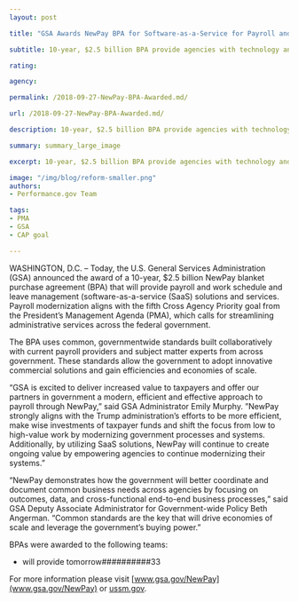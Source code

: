 ```yaml
---
layout: post

title: "GSA Awards NewPay BPA for Software-as-a-Service for Payroll and Work Schedule and Leave Management"

subtitle: 10-year, $2.5 billion BPA provide agencies with technology and services to modernize and improve payroll processing across government

rating:

agency:

permalink: /2018-09-27-NewPay-BPA-Awarded.md/

url: /2018-09-27-NewPay-BPA-Awarded.md/

description: 10-year, $2.5 billion BPA provide agencies with technology and services to modernize and improve payroll processing across government

summary: summary_large_image

excerpt: 10-year, $2.5 billion BPA provide agencies with technology and services to modernize and improve payroll processing across government

image: "/img/blog/reform-smaller.png"
authors:
- Performance.gov Team

tags:
- PMA
- GSA
- CAP goal

---
```


WASHINGTON, D.C. – Today, the U.S. General Services Administration (GSA) announced the award of a 10-year, $2.5 billion NewPay blanket purchase agreement (BPA) that will provide payroll and work schedule and leave management (software-as-a-service (SaaS) solutions and services. Payroll modernization aligns with the fifth Cross Agency Priority goal from the President’s Management Agenda (PMA), which calls for streamlining administrative services across the federal government.

The BPA uses common, governmentwide standards built collaboratively with current payroll providers and subject matter experts from across government. These standards allow the government to adopt innovative commercial solutions and gain efficiencies and economies of scale.

“GSA is excited to deliver increased value to taxpayers and offer our partners in government a modern, efficient and effective approach to payroll through NewPay,” said GSA Administrator Emily Murphy. ”NewPay strongly aligns with the Trump administration’s efforts to be more efficient, make wise investments of taxpayer funds and shift the focus from low to high-value work by modernizing government processes and systems. Additionally, by utilizing SaaS solutions, NewPay will continue to create ongoing value by empowering agencies to continue modernizing their systems.”

“NewPay demonstrates how the government will better coordinate and document common business needs across agencies by focusing on outcomes, data, and cross-functional end-to-end business processes,” said GSA Deputy Associate Administrator for Government-wide Policy Beth Angerman. “Common standards are the key that will drive economies of scale and leverage the government’s buying power.”

BPAs were awarded to the following teams:
* will provide tomorrow##########33

For more information please visit [www.gsa.gov/NewPay](www.gsa.gov/NewPay) or [ussm.gov](https://www.ussm.gov/).
